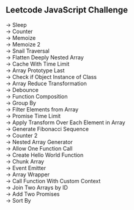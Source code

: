 ## Leetcode JavaScript Challenge

-> Sleep <br>
-> Counter <br>
-> Memoize <br>
-> Memoize 2 <br>
-> Snail Traversal <br>
-> Flatten Deeply Nested Array <br>
-> Cache With Time Limit <br>
-> Array Prototype Last <br>
-> Check if Object Instance of Class <br>
-> Array Reduce Transformation <br>
-> Debounce <br>
-> Function Composition <br>
-> Group By <br>
-> Filter Elements from Array <br>
-> Promise Time Limit <br>
-> Apply Transform Over Each Element in Array <br>
-> Generate Fibonacci Sequence <br>
-> Counter 2 <br>
-> Nested Array Generator <br>
-> Allow One Function Call <br>
-> Create Hello World Function <br>
-> Chunk Array <br>
-> Event Emitter <br>
-> Array Wrapper <br>
-> Call Function With Custom Context <br>
-> Join Two Arrays by ID <br>
-> Add Two Promises <br>
-> Sort By <br>
